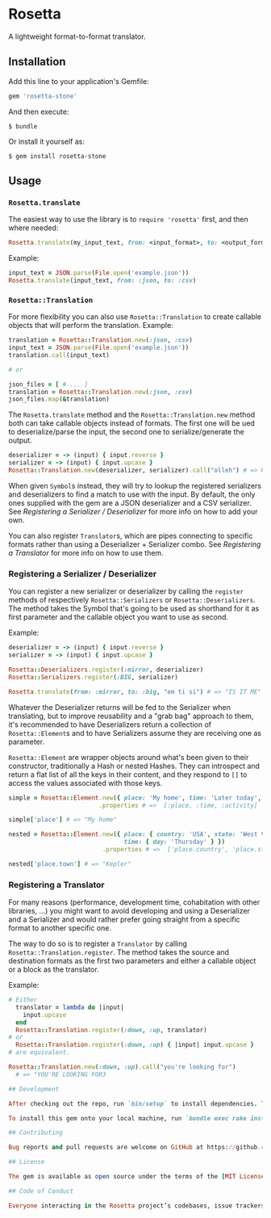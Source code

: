 # Rosetta

A lightweight format-to-format translator.

## Installation

Add this line to your application's Gemfile:

```ruby
gem 'rosetta-stone'
```

And then execute:

    $ bundle

Or install it yourself as:

    $ gem install rosetta-stone

## Usage

### `Rosetta.translate`

The easiest way to use the library is to `require 'rosetta'` first, and then
where needed:
```ruby
Rosetta.translate(my_input_text, from: <input_format>, to: <output_format>)`
```
Example:
```ruby
input_text = JSON.parse(File.open('example.json'))
Rosetta.translate(input_text, from: :json, to: :csv)
```

### `Rosetta::Translation`

For more flexibility you can also use `Rosetta::Translation` to create callable
objects that will perform the translation. Example:

```ruby
translation = Rosetta::Translation.new(:json, :csv)
input_text = JSON.parse(File.open('example.json'))
translation.call(input_text)

# or

json_files = [ # ... ]
translation = Rosetta::Translation.new(:json, :csv)
json_files.map(&translation)

```

The `Rosetta.translate` method and the `Rosetta::Translation.new` method both
can take callable objects instead of formats. The first one will be ued to
deserialize/parse the input, the second one to serialize/generate the output.

```ruby
deserializer = -> (input) { input.reverse }
serializer = -> (input) { input.upcase }
Rosetta::Translation.new(deserializer, serializer).call("olleh") # => HELLO
```

When given `Symbol`s instead, they will try to lookup the registered serializers
and deserializers to find a match to use with the input.
By default, the only ones supplied with the gem are a JSON deserializer and a
CSV serializer.
See *Registering a Serializer / Deserializer* for more info on how to add your own.

You can also register `Translator`s, which are pipes connecting to specific
formats rather than using a Deserializer + Serializer combo.
See *Registering a Translator* for more info on how to use them.

### Registering a Serializer / Deserializer

You can register a new serializer or deserializer by calling the `register`
methods of respectively `Rosetta::Serializers` or `Rosetta::Deserializers`.
The method takes the Symbol that's going to be used as shorthand for it as first
parameter and the callable object you want to use as second.

Example:
```ruby
deserializer = -> (input) { input.reverse }
serializer = -> (input) { input.upcase }

Rosetta::Deserializers.register(:mirror, deserializer)
Rosetta::Serializers.register(:BIG, serializer)

Rosetta.translate(from: :mirror, to: :big, "em ti si") # => "IS IT ME"
```

Whatever the Deserializer returns will be fed to the Serializer when
translating, but to improve reusability and a "grab bag" approach to them, it's
recommended to have Deserializers return a collection of `Rosetta::Element`s and
to have Serializers assume they are receiving one as parameter.

`Rosetta::Element` are wrapper objects around what's been given to their
constructor, traditionally a Hash or nested Hashes.
They can introspect and return a flat list of all the keys in their content, and
they respond to `[]` to access the values associated with those keys.

```ruby
simple = Rosetta::Element.new({ place: 'My home', time: 'Later today', activity: 'Chilling' })
                         .properties # =>  [:place, :time, :activity]

simple['place'] # => "My home"

nested = Rosetta::Element.new({ place: { country: 'USA', state: 'West Virginia', town: 'Kepler' },
                                time: { day: 'Thursday' } })
                          .properties # =>  ['place.country', 'place.state', 'place.town', 'time.day']

nested['place.town'] # => "Kepler"

```

### Registering a Translator

For many reasons (performance, development time, cohabitation with other libraries, ...)
you might want to avoid developing and using a Deserializer and a Serializer and
would rather prefer going straight from a specific format to another specific
one.

The way to do so is to register a `Translator` by calling
`Rosetta::Translation.register`.
The method takes the source and destination formats as the first two parameters and either
a callable object or a block as the translator.

Example:
```ruby
# Either
  translator = lambda do |input|
    input.upcase
  end
  Rosetta::Translation.register(:down, :up, translator)
# or
  Rosetta::Translation.register(:down, :up) { |input| input.upcase }
# are equivalent.

Rosetta::Translation.new(:down, :up).call("you're looking for")
  # => "YOU'RE LOOKING FOR3

## Development

After checking out the repo, run `bin/setup` to install dependencies. Then, run `rake spec` to run the tests. You can also run `bin/console` for an interactive prompt that will allow you to experiment.

To install this gem onto your local machine, run `bundle exec rake install`. To release a new version, update the version number in `version.rb`, and then run `bundle exec rake release`, which will create a git tag for the version, push git commits and tags, and push the `.gem` file to [rubygems.org](https://rubygems.org).

## Contributing

Bug reports and pull requests are welcome on GitHub at https://github.com/Aquaj/rosetta. This project is intended to be a safe, welcoming space for collaboration, and contributors are expected to adhere to the [Contributor Covenant](http://contributor-covenant.org) code of conduct.

## License

The gem is available as open source under the terms of the [MIT License](https://opensource.org/licenses/MIT).

## Code of Conduct

Everyone interacting in the Rosetta project’s codebases, issue trackers, chat rooms and mailing lists is expected to follow the [code of conduct](https://github.com/Aquaj/rosetta/blob/master/CODE_OF_CONDUCT.md).
